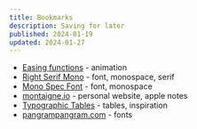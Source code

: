 ```yaml
---
title: Bookmarks
description: Saving for later
published: 2024-01-19
updated: 2024-01-27
---
```


- [Easing functions](https://easings.net/) - animation
- [Right Serif Mono](https://pangrampangram.com/products/right-serif-mono) - font, monospace, serif
- [Mono Spec Font](https://www.fontstore.com/fonts/mono-spec) - font, monospace
- [montaigne.io](https://montaigne.io/) - personal website, apple notes
- [Typographic Tables](https://www.are.na/jonathon-toon/visual-typographic-tables) - tables, inspiration
- [pangrampangram.com](https://pangrampangram.com/) - fonts

